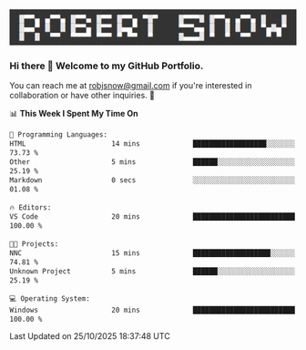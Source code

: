 <img alt="myname" src="assets/name.png" />

### Hi there 👋 Welcome to my GitHub Portfolio.
You can reach me at robjsnow@gmail.com if you're interested in collaboration or have other inquiries.  :briefcase:



<!--START_SECTION:waka-->
📊 **This Week I Spent My Time On** 

```text
💬 Programming Languages: 
HTML                     14 mins             ██████████████████░░░░░░░   73.73 % 
Other                    5 mins              ██████░░░░░░░░░░░░░░░░░░░   25.19 % 
Markdown                 0 secs              ░░░░░░░░░░░░░░░░░░░░░░░░░   01.08 % 

🔥 Editors: 
VS Code                  20 mins             █████████████████████████   100.00 % 

🐱‍💻 Projects: 
NNC                      15 mins             ███████████████████░░░░░░   74.81 % 
Unknown Project          5 mins              ██████░░░░░░░░░░░░░░░░░░░   25.19 % 

💻 Operating System: 
Windows                  20 mins             █████████████████████████   100.00 % 
```


 Last Updated on 25/10/2025 18:37:48 UTC
<!--END_SECTION:waka-->

<!--
**robjsnow/robjsnow** is a ✨ _special_ ✨ repository because its `README.md` (this file) appears on your GitHub profile.

Here are some ideas to get you started:

- 🔭 I’m currently working on ...
- 🌱 I’m currently learning ...
- 👯 I’m looking to collaborate on ...
- 🤔 I’m looking for help with ...
- 💬 Ask me about ...
- 📫 How to reach me: ...
- 😄 Pronouns: ...
- ⚡ Fun fact: ...
-->

